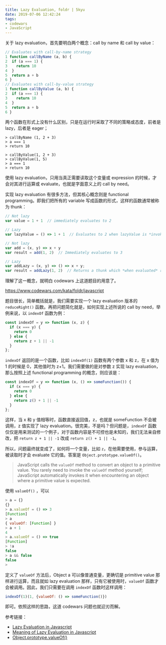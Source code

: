 ```yaml
---
title: Lazy Evaluation, foldr | 5kyu
date: 2019-07-06 12:42:24
tags:
- codewars
- JavaScript
---
```


关于 lazy evaluation，首先要明白两个概念：call by name 和 call by value：

```javascript
// Evaluates with call-by-name strategy
1 function callByName (a, b) {
2  if (a === 1) {
3    return 10
4  }
5  return a + b
6 }
// Evaluates with call-by-value strategy
1 function callByValue (a, b) {
2  if (a === 1) {
3    return 10
4  }
5  return a + b
6 }
```

两个函数在形式上没有什么区别，只是在运行时采取了不同的策略或态度，前者是 lazy，后者是 eager；

```shell
> callByName (1, 2 + 3)
> a === 1
> return 10

> callByValue(1, 2 + 3)
> callByValue(1, 5)
> a === 1
> return 10
```

使用 lazy evaluation，只用当真正需要读取这个变量或 expression 的时候，才会对其进行运算或 evaluate，也就是字面意义上的 call by need。

实现 lazy evaluation 有很多方法，但其核心概念则是 functional programming。即我们把所有的 variable 写成函数的形式，这样的函数通常被称为 thunk：

<!--more-->

```javascript
// Not lazy
var value = 1 + 1  // immediately evaluates to 2

// Lazy
var lazyValue = () => 1 + 1  // Evaluates to 2 when lazyValue is *invoked*

// Not lazy
var add = (x, y) => x + y
var result = add(1, 2)  // Immediately evaluates to 3

// Lazy
var addLazy = (x, y) => () => x + y;
var result = addLazy(1, 2)  // Returns a thunk which *when evaluated* results in 3.
```

理解了这一概念，就明白 codewars 上这道题目的用意了。

https://www.codewars.com/kata/foldr/javascript

题目很长，简单概括就是，我们需要实现一个 lazy evaluation 版本的 `reduceRight()` 函数。再把问题简化就是，如何实现上述所说的 call by need，举例来说，以 `indexOf` 函数为例：

```javascript
const indexOf = y => function (x, z) {
  if (x === y) {
    return 0
  } else {
    return z + 1 || -1
  }
};
```

`indexOf` 返回的是一个函数，比如 `indexOf(1)` 函数有两个参数 x 和 z，在 x 值为 1 的时候是 0，其他值时为 z+1。我们需要做的是对参数 z 实现 lazy evaluation，那么按照上述 functional programming 的概念，则应该是：

```javascript
const indexOf = y => function (x, () => someFunction()) {
  if (x === y) {
    return 0
  } else {
    return z() + 1 || -1
  }
};
```

这样，当 x 和 y 值相等时，函数直接返回值，z，也就是 someFunction 不会被调用，z 值实现了 lazy evaluation。很完美，不是吗？但问题是，`indexOf` 函数仅仅是用来测试的一个例子，对于函数内容是不可控也是未知的，我们无法亲自修改，把 `return z + 1 || -1`  改成 `return z() + 1 || -1`。

所以，问题最终就变成了，如何将一个变量，比如 `z`，在他需要使用，参与运算，被读取时才会 evaluate 它的值。答案是 `Object.prototype.valueOf()`。

> JavaScript calls the `valueOf` method to convert an object to a primitive value. You rarely need to invoke the `valueOf` method yourself; JavaScript automatically invokes it when encountering an object where a primitive value is expected.

使用 `valueOf()` ，可以

```javascript
> a = {}
{}
> a.valueOf = () => 3
[Function]
> a 
{ valueOf: [Function] }
> a + 1
4
> a.valueOf = () => true
[Function]
> !a 
false
> a && false 
false
> 
```

定义了 `valueOf` 方法后，Object a 可以像普通变量，更确切是 primitive value 那样进行运算，而且就如 lazy evaluation 那样，只有它被使用时，`valueOf` 函数才会被调用。因此，我们只需要在调用 `indexOf` 函数时这样调用：

```javascript
indexOf(1)(1, {valueOf: () => someFunction()})
```

即可。依照这样的思路，这道 codewars 问题也就迎刃而解。





参考链接：

- [Lazy Evaluation in Javascript](https://hackernoon.com/lazy-evaluation-in-javascript-84f7072631b7)
- [Meaning of Lazy Evaluation in Javascript](https://stackoverflow.com/questions/38904865/meaning-of-lazy-evaluation-in-javascript)
- [Object.prototype.valueOf()](https://developer.mozilla.org/en/docs/Web/JavaScript/Reference/Global_Objects/Object/valueOf)